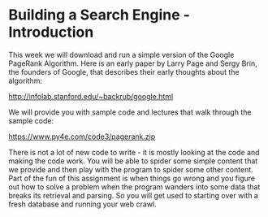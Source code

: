 # Building a Search Engine - Introduction

This week we will download and run a simple version of the Google PageRank Algorithm.  Here is an early paper by Larry Page and Sergy Brin, the founders of Google, that describes their early thoughts about the algorithm:

http://infolab.stanford.edu/~backrub/google.html

We will provide you with sample code and lectures that walk through the sample code:

https://www.py4e.com/code3/pagerank.zip

There is not a lot of new code to write - it is mostly looking at the code and making the code work.  You will be able to spider some simple content that we provide and then play with the program to spider some other content.  Part of the fun of this assignment is when things go wrong and you figure out how to solve a problem when the program wanders into some data that breaks its retrieval and parsing.  So you will get used to starting over with a fresh database and running your web crawl.